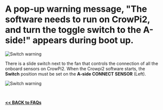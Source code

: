 # A pop-up warning message, "The software needs to run on CrowPi2, and turn the toggle switch to the A-side!" appears during boot up.

![Switch warning](https://github.com/Pearl-852/CrowPi2/blob/main/images/Crowpi2Warning-1.png)  

There is a slide switch next to the fan that controls the connection of all the onboard sensors on CrowPi2. When the Crowpi2 software starts, the **Switch** position must be set on the **A-side CONNECT SENSOR** (Left).  

![Switch warning](https://github.com/Pearl-852/CrowPi2/blob/main/images/Switch.png)  

<br>

[**<< BACK to FAQs**](https://github.com/Pearl-852/CrowPi2/blob/main/faq/TOC-FAQ.md#frequently-asked-questions)

